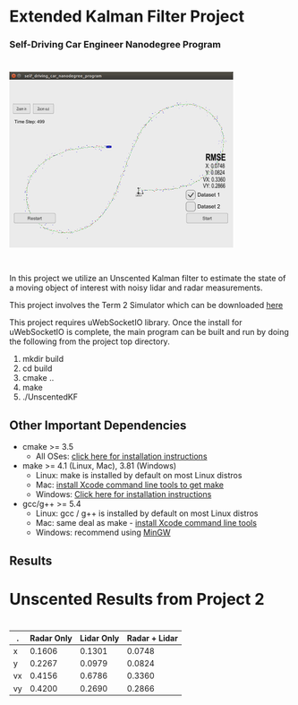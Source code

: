 # Extended Kalman Filter Project
### Self-Driving Car Engineer Nanodegree Program
# ![image1](image00001.png)
#

In this project we utilize an Unscented Kalman filter to estimate the state of a moving object of interest with noisy lidar and radar measurements. 

This project involves the Term 2 Simulator which can be downloaded [here](https://github.com/udacity/self-driving-car-sim/releases)


This project requires uWebSocketIO library. Once the install for uWebSocketIO is complete, the main program can be built and run by doing the following from the project top directory.

1. mkdir build
2. cd build
3. cmake ..
4. make
5. ./UnscentedKF 


## Other Important Dependencies

* cmake >= 3.5
  * All OSes: [click here for installation instructions](https://cmake.org/install/)
* make >= 4.1 (Linux, Mac), 3.81 (Windows)
  * Linux: make is installed by default on most Linux distros
  * Mac: [install Xcode command line tools to get make](https://developer.apple.com/xcode/features/)
  * Windows: [Click here for installation instructions](http://gnuwin32.sourceforge.net/packages/make.htm)
* gcc/g++ >= 5.4
  * Linux: gcc / g++ is installed by default on most Linux distros
  * Mac: same deal as make - [install Xcode command line tools](https://developer.apple.com/xcode/features/)
  * Windows: recommend using [MinGW](http://www.mingw.org/)


## Results
# 

#
# Unscented Results from Project 2
#

|   .	| Radar Only 	| Lidar Only  	|  Radar + Lidar 	|
|------	|-----	|-----	|-----	|
|  x 	| 0.1606 | 0.1301 	|   0.0748  |
|  y 	| 0.2267 | 0.0979  	|   0.0824	|
|  vx 	| 0.4156 | 0.6786	|   0.3360  |   	
|  vy 	| 0.4200 | 0.2690  	|   0.2866	|

